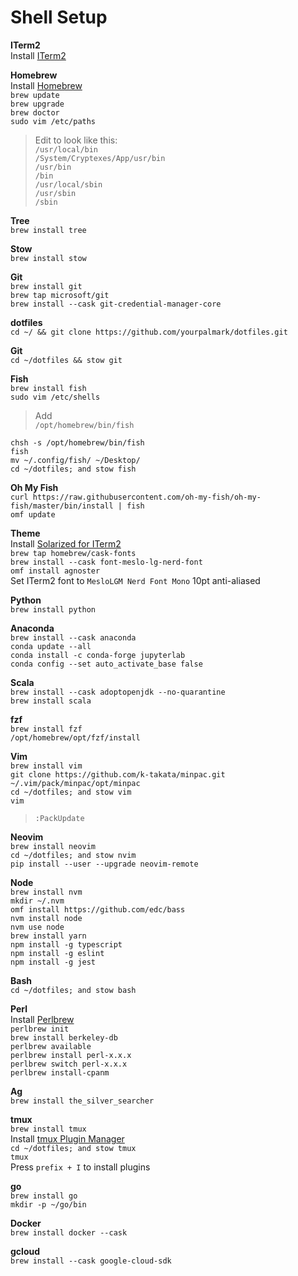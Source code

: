 # Shell Setup

**ITerm2**  
Install [ITerm2]  

**Homebrew**  
Install [Homebrew]  
`brew update`  
`brew upgrade`  
`brew doctor`  
`sudo vim /etc/paths`  
>Edit to look like this:  
`/usr/local/bin`  
`/System/Cryptexes/App/usr/bin`  
`/usr/bin`  
`/bin`  
`/usr/local/sbin`  
`/usr/sbin`  
`/sbin`  

**Tree**  
`brew install tree`  

**Stow**  
`brew install stow`  

**Git**  
`brew install git`  
`brew tap microsoft/git`  
`brew install --cask git-credential-manager-core`  

**dotfiles**  
`cd ~/ && git clone https://github.com/yourpalmark/dotfiles.git`  

**Git**  
`cd ~/dotfiles && stow git`  

**Fish**  
`brew install fish`  
`sudo vim /etc/shells`  
>Add  
`/opt/homebrew/bin/fish`  

`chsh -s /opt/homebrew/bin/fish`  
`fish`  
`mv ~/.config/fish/ ~/Desktop/`  
`cd ~/dotfiles; and stow fish`  

**Oh My Fish**  
`curl https://raw.githubusercontent.com/oh-my-fish/oh-my-fish/master/bin/install | fish`  
`omf update`  

**Theme**  
Install [Solarized for ITerm2]  
`brew tap homebrew/cask-fonts`  
`brew install --cask font-meslo-lg-nerd-font`  
`omf install agnoster`  
Set ITerm2 font to `MesloLGM Nerd Font Mono` 10pt anti-aliased  

**Python**  
`brew install python`  

**Anaconda**  
`brew install --cask anaconda`  
`conda update --all`  
`conda install -c conda-forge jupyterlab`  
`conda config --set auto_activate_base false`  

**Scala**  
`brew install --cask adoptopenjdk --no-quarantine`  
`brew install scala`  

**fzf**  
`brew install fzf`  
`/opt/homebrew/opt/fzf/install`  

**Vim**  
`brew install vim`  
`git clone https://github.com/k-takata/minpac.git ~/.vim/pack/minpac/opt/minpac`  
`cd ~/dotfiles; and stow vim`  
`vim`  
>`:PackUpdate`  

**Neovim**  
`brew install neovim`  
`cd ~/dotfiles; and stow nvim`  
`pip install --user --upgrade neovim-remote`  

**Node**  
`brew install nvm`  
`mkdir ~/.nvm`  
`omf install https://github.com/edc/bass`  
`nvm install node`  
`nvm use node`  
`brew install yarn`  
`npm install -g typescript`  
`npm install -g eslint`  
`npm install -g jest`  

**Bash**  
`cd ~/dotfiles; and stow bash`  

**Perl**  
Install [Perlbrew]  
`perlbrew init`  
`brew install berkeley-db`  
`perlbrew available`  
`perlbrew install perl-x.x.x`  
`perlbrew switch perl-x.x.x`  
`perlbrew install-cpanm`  

**Ag**  
`brew install the_silver_searcher`  

**tmux**  
`brew install tmux`  
Install [tmux Plugin Manager]  
`cd ~/dotfiles; and stow tmux`  
`tmux`  
Press `prefix + I` to install plugins  

**go**  
`brew install go`  
`mkdir -p ~/go/bin`  

**Docker**  
`brew install docker --cask`  

<!---
**Lua**  
`mkdir ~/.luaver`  
`git clone https://github.com/DhavalKapil/luaver.git ~/.luaver`  
`luaver install x.x.x`  
`luaver use x.x.x`  
`set OSVersion (sw_vers -productVersion)`  
`export MACOSX_DEPLOYMENT_TARGET=$OSVersion`  
`luaver install-luajit x.x.x`  
`luaver use-luajit x.x.x`  
-->

**gcloud**  
`brew install --cask google-cloud-sdk`  

   [ITerm2]: https://www.iterm2.com/
   [Solarized for ITerm2]: https://github.com/altercation/solarized/tree/master/iterm2-colors-solarized
   [Homebrew]: https://brew.sh/
   [Perlbrew]: https://perlbrew.pl/
   [Oh My Fish]: https://github.com/oh-my-fish/oh-my-fish
   [tmux]: https://github.com/tmux/tmux
   [tmux Plugin Manager]: https://github.com/tmux-plugins/tpm
